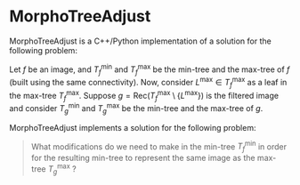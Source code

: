 # MorphoTreeAdjust
MorphoTreeAdjust is a C++/Python implementation of a solution for the following problem:

Let $f$ be an image, and $T^\min_f$ and $T^{\max}_f$ be the min-tree and the max-tree of $f$ (built using the same connectivity).  Now, consider $L^{\max} \in T^{\max}_{f}$ as a leaf in the max-tree $T^{\max}_{f}$. Suppose $g=\text{Rec}(T^{\max}_{f} \setminus \{L^{\max}\})$ is the filtered image and consider $T^{\min}_{g}$ and $T^{\max}_{g}$ be the min-tree and the max-tree of $g$. 

MorphoTreeAdjust implements a solution for the following problem:
> What modifications do we need to make in the min-tree $T^{\min}_{f}$ in order for the resulting min-tree to represent the same image as the max-tree $T^{\max}_{g}$ ?
